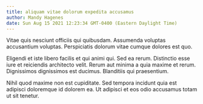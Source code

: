 ```yaml
---
title: aliquam vitae dolorum expedita accusamus
author: Mandy Hagenes
date: Sun Aug 15 2021 12:23:34 GMT-0400 (Eastern Daylight Time)
---
```

Vitae quis nesciunt officiis qui quibusdam. Assumenda voluptas accusantium voluptas. Perspiciatis dolorum vitae cumque dolores est quo.

 Eligendi et iste libero facilis et qui animi qui. Sed ea rerum. Distinctio esse iure et reiciendis architecto velit. Rerum aut minima a quia maxime et rerum. Dignissimos dignissimos est ducimus. Blanditiis qui praesentium.

 Nihil quod maxime non est cupiditate. Sed tempora incidunt quia est adipisci doloremque id dolorem ea. Ut adipisci et eos odio accusamus totam ut sit tenetur.